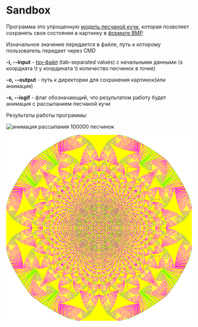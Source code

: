 # Sandbox


Программа это упрощенную [модель песчаной кучи](https://en.wikipedia.org/wiki/Abelian_sandpile_model), которая позволяет сохранять свои состояния в картинку в [формате BMP](https://en.wikipedia.org/wiki/BMP_file_format).

Изначальное значение передается в файле, путь к которому пользователь передает через CMD

 **-i, --input**    - [tsv-файл](https://en.wikipedia.org/wiki/Tab-separated_values) (tab-separated values) c начальными данными (x коордиата \t y координата \t количество песчинок в точке)

 **-o, --output**   - путь к директории для сохранения картинок(или анимация)

 **-s, --isgif**    - флаг обозначающий, что результатом работу будет анимация с рассыпанием песчаной кучи

Результаты работы программы:

![анимация рассыпания 100000 песчинок](https://github.com/platonoid/Sandbox/blob/3b0d5b2be414043b8f94533214e5ccacf1e00f1f/assets/out.gif) 

![картинка рассыпанных 1000000 песчинок](https://github.com/platonoid/Sandbox/blob/3b0d5b2be414043b8f94533214e5ccacf1e00f1f/assets/file.bmp)
